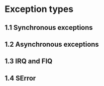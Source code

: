 # Exception types

## 1.1 Synchronous exceptions

## 1.2 Asynchronous exceptions

## 1.3 IRQ and FIQ

## 1.4 SError
